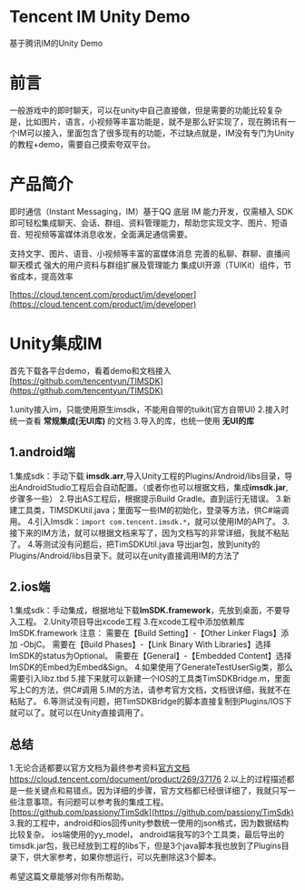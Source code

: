# Tencent IM  Unity Demo
基于腾讯IM的Unity Demo


# 前言
一般游戏中的即时聊天，可以在unity中自己直接做，但是需要的功能比较复杂是，比如图片，语言，小视频等丰富功能是，就不是那么好实现了，现在腾讯有一个IM可以接入，里面包含了很多现有的功能，不过缺点就是，IM没有专门为Unity的教程+demo，需要自己摸索夸双平台。

# 产品简介
即时通信（Instant Messaging，IM）基于QQ 底层 IM 能力开发，仅需植入 SDK 即可轻松集成聊天、会话、群组、资料管理能力，帮助您实现文字、图片、短语音、短视频等富媒体消息收发，全面满足通信需要。

支持文字、图片、语音、小视频等丰富的富媒体消息
完善的私聊、群聊、直播间聊天模式
强大的用户资料与群组扩展及管理能力
集成UI开源（TUIKit）组件，节省成本，提高效率

[https://cloud.tencent.com/product/im/developer](https://cloud.tencent.com/product/im/developer)

# Unity集成IM
首先下载各平台demo，看着demo和文档接入
[https://github.com/tencentyun/TIMSDK](https://github.com/tencentyun/TIMSDK)

1.unity接入im，只能使用原生imsdk，不能用自带的tuikit(官方自带UI)
2.接入时统一查看 **常规集成(无UI库)** 的文档 
3.导入的库，也统一使用 **无UI的库**
## 1.android端
1.集成sdk：手动下载 **imsdk.arr**,导入Unity工程的Plugins/Android/libs目录，导出AndroidStudio工程后会自动配置。（或者你也可以根据文档，集成**imsdk.jar**,步骤多一些）
2.导出AS工程后，根据提示Build Gradle。直到运行无错误。
3.新建工具类，TIMSDKUtil.java；里面写一些IM的初始化，登录等方法，供C#端调用。
4.引入Imsdk：`import com.tencent.imsdk.*`，就可以使用IM的API了。
3.接下来的IM方法，就可以根据文档来写了，因为文档写的非常详细，我就不粘贴了。
4.等测试没有问题后，把TimSDKUtil.java 导出jar包，放到unity的Plugins/Android/libs目录下。就可以在unity直接调用IM的方法了

## 2.ios端
1.集成sdk：手动集成，根据地址下载**ImSDK.framework**，先放到桌面，不要导入工程。
2.Unity项目导出xcode工程
3.在xcode工程中添加依赖库ImSDK.framework
注意：
需要在【Build Setting】-【Other Linker Flags】添加 -ObjC。
需要在【Build Phases】-【Link Binary With Libraries】选择ImSDK的status为Optional。
需要在【General】-【Embedded Content】选择ImSDK的Embed为Embed&Sign。
4.如果使用了GenerateTestUserSig类，那么需要引入libz.tbd
5.接下来就可以新建一个IOS的工具类TimSDKBridge.m，里面写上C的方法，供C#调用
5.IM的方法，请参考官方文档，文档很详细，我就不在粘贴了。
6.等测试没有问题，把TimSDKBridge的脚本直接复制到Plugins/IOS下就可以了。就可以在Unity直接调用了。



## 总结
1.无论合适都要以官方文档为最终参考资料[官方文档https://cloud.tencent.com/document/product/269/37176](https://cloud.tencent.com/document/product/269/37176)
2.以上的过程描述都是一些关键点和易错点。因为详细的步骤，官方文档都已经很详细了，我就只写一些注意事项。有问题可以参考我的集成工程。
[https://github.com/passiony/TimSdk](https://github.com/passiony/TimSdk)
3.我的工程中，android和ios回传unity参数统一使用的json格式，因为数据结构比较复杂。
ios端使用的yy_model，
android端我写的3个工具类，最后导出的timsdk.jar包，我已经放到工程的libs下，但是3个java脚本我也放到了Plugins目录下，供大家参考，如果你想运行，可以先删除这3个脚本。

希望这篇文章能够对你有所帮助。
